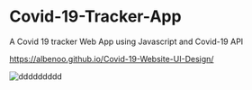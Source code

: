 # Covid-19-Tracker-App

A Covid 19 tracker Web App using Javascript and Covid-19 API

https://albenoo.github.io/Covid-19-Website-UI-Design/

![ddddddddd](https://user-images.githubusercontent.com/58092596/89739353-3f3f3f00-da80-11ea-9dc2-e2d798e44cd3.png)

